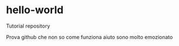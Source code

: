 # hello-world
Tutorial repository

Prova github che non so come funziona aiuto sono molto emozionato
